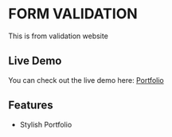 # FORM VALIDATION

This is from validation website

## Live Demo

You can check out the live demo here: [Portfolio](https://sachinalbert-portfolio.netlify.app/)

## Features

- Stylish Portfolio